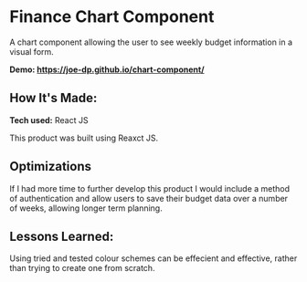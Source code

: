 # Finance Chart Component
A chart component allowing the user to see weekly budget information in a visual form.

**Demo: https://joe-dp.github.io/chart-component/**

## How It's Made:

**Tech used:** React JS

This product was built using Reaxct JS.

## Optimizations

If I had more time to further develop this product I would include a method of authentication and allow users to save their budget data over a number of weeks, allowing longer term planning. 

## Lessons Learned:

Using tried and tested colour schemes can be effecient and effective, rather than trying to create one from scratch.